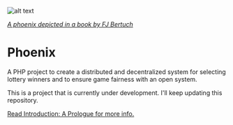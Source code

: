 ![alt text](https://upload.wikimedia.org/wikipedia/commons/thumb/4/43/Phoenix-Fabelwesen.jpg/220px-Phoenix-Fabelwesen.jpg "A phoenix depicted in a book by FJ Bertuch")

[_A phoenix depicted in a book by FJ Bertuch_](https://commons.wikimedia.org/wiki/File:Phoenix-Fabelwesen.jpg)


# Phoenix
A PHP project to create a distributed and decentralized system for selecting lottery winners and to ensure game fairness with an open system.

This is a project that is currently under development. I'll keep updating this repository.

[Read Introduction: A Prologue for more info.](https://github.com/muneebtatar/phoenix/wiki/Introduction:-A-Prologue)
